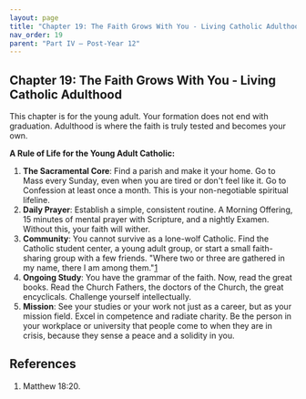 ```yaml
---
layout: page
title: "Chapter 19: The Faith Grows With You - Living Catholic Adulthood"
nav_order: 19
parent: "Part IV — Post-Year 12"
---
```


## Chapter 19: The Faith Grows With You - Living Catholic Adulthood

This chapter is for the young adult. Your formation does not end with graduation. Adulthood is where the faith is truly tested and becomes your own.

**A Rule of Life for the Young Adult Catholic:**

1.  **The Sacramental Core**: Find a parish and make it your home. Go to Mass every Sunday, even when you are tired or don't feel like it. Go to Confession at least once a month. This is your non-negotiable spiritual lifeline.
2.  **Daily Prayer**: Establish a simple, consistent routine. A Morning Offering, 15 minutes of mental prayer with Scripture, and a nightly Examen. Without this, your faith will wither.
3.  **Community**: You cannot survive as a lone-wolf Catholic. Find the Catholic student center, a young adult group, or start a small faith-sharing group with a few friends. "Where two or three are gathered in my name, there I am among them."[1](#ref-1)
4.  **Ongoing Study**: You have the grammar of the faith. Now, read the great books. Read the Church Fathers, the doctors of the Church, the great encyclicals. Challenge yourself intellectually.
5.  **Mission**: See your studies or your work not just as a career, but as your mission field. Excel in competence and radiate charity. Be the person in your workplace or university that people come to when they are in crisis, because they sense a peace and a solidity in you.


## References

1. <a name="ref-1"></a>Matthew 18:20.
